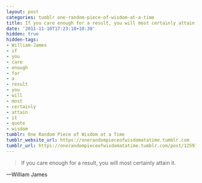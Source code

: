 ```yaml
---
layout: post
categories: tumblr one-random-piece-of-wisdom-at-a-time
title: If you care enough for a result, you will most certainly attain it.
date: '2011-11-10T17:23:18+10:30'
hidden: true
hidden-tags:
- William-James
- if
- you
- care
- enough
- for
- a
- result
- you
- will
- most
- certainly
- attain
- it
- quote
- wisdom
tumblr: One Random Piece of Wisdom at a Time
tumblr_website_url: https://onerandompieceofwisdomatatime.tumblr.com
tumblr_url: https://onerandompieceofwisdomatatime.tumblr.com/post/12591749664/if-you-care-enough-for-a-result-you-will-most
---
```

> If you care enough for a result, you will most certainly attain it.

—William James
